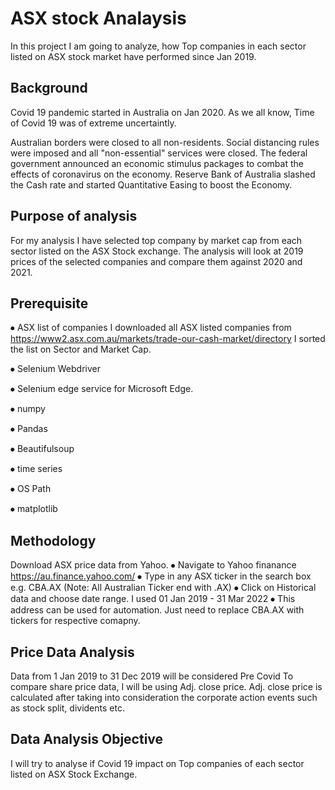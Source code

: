 # ASX stock Analaysis 

In this project I am going to analyze, how Top companies in each sector listed on ASX stock market have performed since Jan 2019.   

## Background 

Covid 19 pandemic started in Australia on Jan 2020. 
As we all know, Time of Covid 19 was of extreme uncertaintly. 

Australian borders were closed to all non-residents. Social distancing rules were imposed and all "non-essential" services were closed. The federal government announced an economic stimulus packages to combat the effects of coronavirus on the economy. Reserve Bank of Australia slashed the Cash rate and started Quantitative Easing to boost the Economy. 

## Purpose of analysis
For my analysis I have selected top company by market cap from each sector listed on the ASX Stock exchange.
The analysis will look at 2019 prices of the selected companies and compare them against 2020 and 2021. 


## Prerequisite
⦁ ASX list of companies
  I downloaded all ASX listed companies from https://www2.asx.com.au/markets/trade-our-cash-market/directory
  I sorted the list on Sector and Market Cap.
  
⦁ Selenium Webdriver 

⦁ Selenium edge service for Microsoft Edge.

⦁ numpy

⦁ Pandas 

⦁ Beautifulsoup 

⦁ time series 

⦁ OS Path

⦁ matplotlib

## Methodology 
Download ASX price data from Yahoo. 
⦁ Navigate to Yahoo finanance https://au.finance.yahoo.com/ 
⦁ Type in any ASX ticker in the search box e.g. CBA.AX (Note: All Australian Ticker end with .AX) 
⦁ Click on Historical data and choose date range. I used 01 Jan 2019 - 31 Mar 2022 
⦁ This address can be used for automation. Just need to replace CBA.AX with tickers for respective comapny.

## Price Data Analysis 
Data from 1 Jan 2019 to 31 Dec 2019 will be considered Pre Covid
To compare share price data, I will be using Adj. close price. 
Adj. close price is calculated after taking into consideration the corporate action events such as stock split, dividents etc. 

## Data Analysis Objective 
I will try to analyse if Covid 19 impact on Top companies of each sector listed on ASX Stock Exchange.
